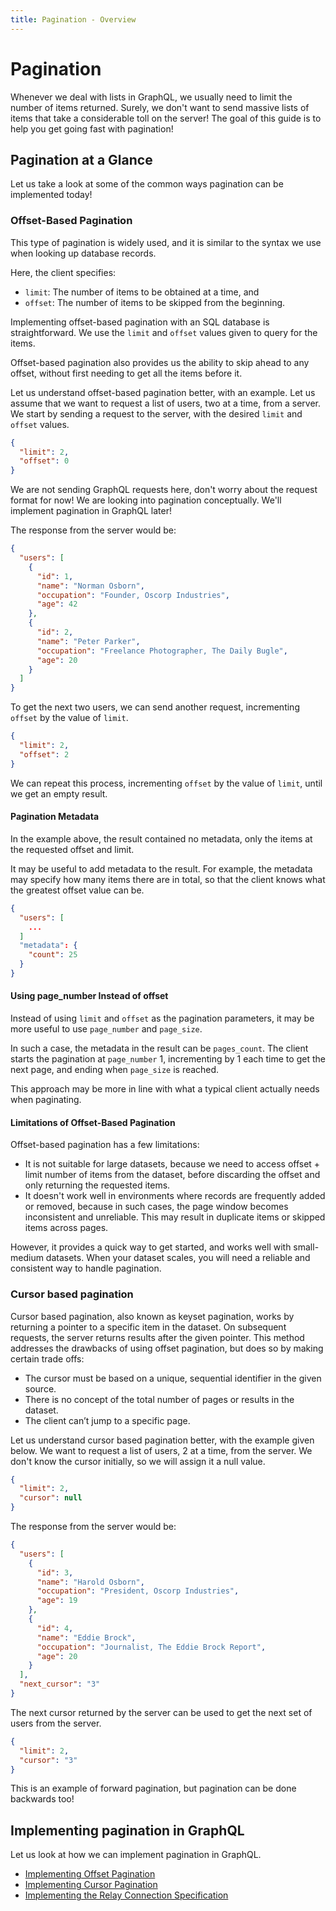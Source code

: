 ```yaml
---
title: Pagination - Overview
---
```


# Pagination

Whenever we deal with lists in GraphQL, we usually need to limit the number of items returned. Surely, we don't want to send massive lists of
items that take a considerable toll on the server! The goal of this guide is to help you get going fast with pagination!

## Pagination at a Glance

Let us take a look at some of the common ways pagination can be implemented today!

### Offset-Based Pagination

This type of pagination is widely used, and it is similar to the syntax we use when looking up database records. 

Here, the client specifies:
- `limit`: The number of items to be obtained at a time, and
- `offset`: The number of items to be skipped from the beginning.

Implementing offset-based pagination with an SQL database is straightforward. 
We use the `limit` and `offset` values given to query for the items.

Offset-based pagination also provides us the ability to skip ahead to any offset,
without first needing to get all the items before it.

Let us understand offset-based pagination better, with an example. Let us assume that we want to request a list of users, two at a time, from a server.
We start by sending a request to the server, with the desired `limit` and `offset` values.

```json
{
  "limit": 2,
  "offset": 0
}
```

<Note>

We are not sending GraphQL requests here, don't worry about the request format for now! We are looking into
pagination conceptually. We'll implement pagination in GraphQL later!

</Note>

The response from the server would be:

```json
{
  "users": [
    {
      "id": 1,
      "name": "Norman Osborn",
      "occupation": "Founder, Oscorp Industries",
      "age": 42
    },
    {
      "id": 2,
      "name": "Peter Parker",
      "occupation": "Freelance Photographer, The Daily Bugle",
      "age": 20
    }
  ]
}
```

To get the next two users, we can send another request, incrementing `offset` by the value of `limit`.

```json
{
  "limit": 2,
  "offset": 2
}
```

We can repeat this process, incrementing `offset` by the value of `limit`, until we get an empty result.

#### Pagination Metadata 

In the example above, the result contained no metadata, only the items at the requested offset and limit.

It may be useful to add metadata to the result. For example, the metadata may specify how many items there
are in total, so that the client knows what the greatest offset value can be.

```json
{
  "users": [
    ...
  ]
  "metadata": {
    "count": 25
  }
}
```

#### Using page_number Instead of offset

Instead of using `limit` and `offset` as the pagination parameters, it may be more useful to use `page_number`
and `page_size`. 

In such a case, the metadata in the result can be `pages_count`. The client starts the pagination at `page_number` 1,
incrementing by 1 each time to get the next page, and ending when `page_size` is reached.

This approach may be more in line with what a typical client actually needs when paginating.

#### Limitations of Offset-Based Pagination 

Offset-based pagination has a few limitations:

- It is not suitable for large datasets, because we need to access offset + limit number of items from the dataset, before discarding the offset
  and only returning the requested items.
- It doesn't work well in environments where records are frequently added or removed, because in such cases, the page window becomes 
  inconsistent and unreliable. This may result in duplicate items or skipped items across pages.

However, it provides a quick way to get started, and works well with small-medium datasets. When your dataset scales, you will
need a reliable and consistent way to handle pagination.

### Cursor based pagination

Cursor based pagination, also known as keyset pagination, works by returning a pointer to a specific item in the dataset. On subsequent requests,
the server returns results after the given pointer. This method addresses the drawbacks of using offset pagination, but does so by making certain trade offs:

- The cursor must be based on a unique, sequential identifier in the given source.
- There is no concept of the total number of pages or results in the dataset.
- The client can’t jump to a specific page.

Let us understand cursor based pagination better, with the example given below. We want to request a list of users, 2 at a time, from
the server. We don't know the cursor initially, so we will assign it a null value.

```json
{
  "limit": 2,
  "cursor": null
}
```

The response from the server would be:

```json
{
  "users": [
    {
      "id": 3,
      "name": "Harold Osborn",
      "occupation": "President, Oscorp Industries",
      "age": 19
    },
    {
      "id": 4,
      "name": "Eddie Brock",
      "occupation": "Journalist, The Eddie Brock Report",
      "age": 20
    }
  ],
  "next_cursor": "3"
}
```

The next cursor returned by the server can be used to get the next set of users from the server.

```json
{
  "limit": 2,
  "cursor": "3"
}
```

This is an example of forward pagination, but pagination can be done backwards too!

## Implementing pagination in GraphQL

Let us look at how we can implement pagination in GraphQL.

- [Implementing Offset Pagination](./offset-based.md)
- [Implementing Cursor Pagination](./cursor-based.md)
- [Implementing the Relay Connection Specification](./connections.md)

